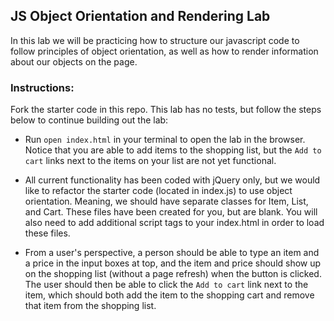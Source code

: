 ## JS Object Orientation and Rendering Lab

In this lab we will be practicing how to structure our javascript code to follow principles of object orientation, as well as how to render information about our objects on the page.

###  Instructions:

Fork the starter code in this repo.  This lab has no tests, but follow the steps below to continue building out the lab:

 -   Run `open index.html` in your terminal to open the lab in the browser.  Notice that you are able to add items to the shopping list, but the `Add to cart` links next to the items on your list are not yet functional.

 - All current functionality has been coded with jQuery only, but we would like to refactor the starter code (located in index.js) to use object orientation.  Meaning, we should have separate classes for Item, List, and Cart.  These files have been created for you, but are blank.  You will also need to add additional script tags to your index.html in order to load these files.

 -  From a user's perspective, a person should be able to type an item and a price in the input boxes at top, and the item and price should show up on the shopping list (without a page refresh) when the button is clicked.  The user should then be able to click the `Add to cart` link next to the item, which should both add the item to the shopping cart and remove that item from the shopping list.
